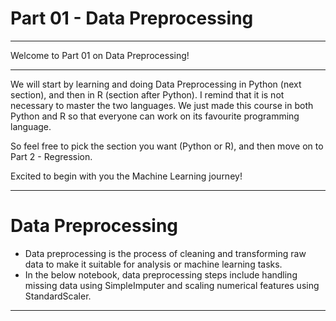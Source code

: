 # Part 01 - Data Preprocessing
<hr>

Welcome to Part 01 on Data Preprocessing!
<hr>

We will start by learning and doing Data Preprocessing in Python (next section), and then in R (section after Python). I remind that it is not necessary to master the two languages. We just made this course in both Python and R so that everyone can work on its favourite programming language.

So feel free to pick the section you want (Python or R), and then move on to Part 2 - Regression.

Excited to begin with you the Machine Learning journey!
<hr>

# Data Preprocessing
* Data preprocessing is the process of cleaning and transforming raw data to make it suitable for analysis or machine learning tasks.
* In the below notebook, data preprocessing steps include handling missing data using SimpleImputer and scaling numerical features using StandardScaler.
<hr>
